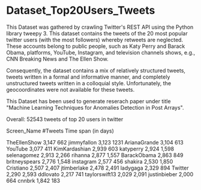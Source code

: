 # Dataset_Top20Users_Tweets

This Dataset was gathered by crawling Twitter's REST API using the Python library tweepy 3.
This dataset contains the tweets of the 20 most popular twitter users (with the most followers) whereby retweets are neglected. These accounts belong to public people, such as Katy Perry and Barack Obama, platforms, YouTube, Instagram, and television channels shows, e.g., CNN Breaking News and The Ellen Show. 

Consequently, the dataset contains a mix of relatively structured tweets, tweets written in a formal and informative manner, and completely unstructured tweets written in a colloquial style. Unfortunately, the geocoordinates were not available for these tweets.

This Dataset has been used to generate reserach paper under title "Machine Learning Techniques for Anomalies Detection in Post Arrays". 


Overall: 52543 tweets of top 20 users in twitter 

Screen_Name    #Tweets    Time span (in days)

TheEllenShow    3,147        662
jimmyfallon     3,123        1231
ArianaGrande    3,104        613
YouTube         3,077        411
KimKardashian   2,939        603
katyperry       2,924        1,598
selenagomez     2,913        2,266
rihanna         2,877        1,557
BarackObama     2,863        849
britneyspears   2,776        1,548
instagram       2,577        456
shakira         2,530        1,850
Cristiano       2,507        2,407
jtimberlake     2,478        2,491
ladygaga        2,329        894
Twitter         2,290        2,593
ddlovato        2,217        741
taylorswift13   2,029        2,091
justinbieber    2,000        664
cnnbrk          1,842        183
